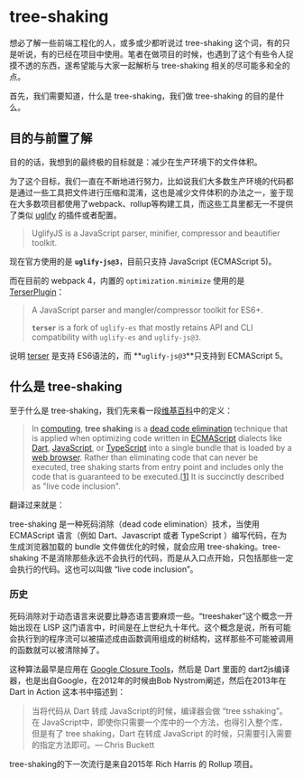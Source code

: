 # tree-shaking

想必了解一些前端工程化的人，或多或少都听说过 tree-shaking 这个词，有的只是听说，有的已经在项目中使用。笔者在做项目的时候，也遇到了这个有些令人捉摸不透的东西，遂希望能与大家一起解析与 tree-shaking 相关的尽可能多和全的点。

首先，我们需要知道，什么是 tree-shaking，我们做 tree-shaking 的目的是什么。

## 目的与前置了解

目的的话，我想到的最终极的目标就是：减少在生产环境下的文件体积。

为了这个目标，我们一直在不断地进行努力，比如说我们大多数生产环境的代码都是通过一些工具把文件进行压缩和混淆，这也是减少文件体积的办法之一，鉴于现在大多数项目都使用了webpack、rollup等构建工具，而这些工具里都无一不提供了类似 [uglify](https://github.com/mishoo/UglifyJS2) 的插件或者配置。

> UglifyJS is a JavaScript parser, minifier, compressor and beautifier toolkit.

现在官方使用的是 **`uglify-js@3`**，目前只支持 JavaScript (ECMAScript 5)。

而在目前的 webpack 4，内置的 `optimization.minimize` 使用的是[TerserPlugin](https://webpack.js.org/plugins/terser-webpack-plugin/)：

> A JavaScript parser and mangler/compressor toolkit for ES6+.
>
> **`terser`** is a fork of `uglify-es` that mostly retains API and CLI compatibility with `uglify-es` and `uglify-js@3`.

说明 [terser](https://github.com/terser/terser) 是支持 ES6语法的，而 **`uglify-js@3`**只支持到 ECMAScript 5。

## 什么是 tree-shaking

至于什么是 tree-shaking，我们先来看一段[维基百科](https://en.wikipedia.org/wiki/Tree_shaking)中的定义：

> In [computing](https://en.wikipedia.org/wiki/Computing), **tree shaking** is a [dead code elimination](https://en.wikipedia.org/wiki/Dead_code_elimination) technique that is applied when optimizing code written in [ECMAScript](https://en.wikipedia.org/wiki/ECMAScript) dialects like [Dart](https://en.wikipedia.org/wiki/Dart_(programming_language)), [JavaScript](https://en.wikipedia.org/wiki/JavaScript), or [TypeScript](https://en.wikipedia.org/wiki/TypeScript) into a single bundle that is loaded by a [web browser](https://en.wikipedia.org/wiki/Web_browser). Rather than eliminating code that can never be executed, tree shaking starts from entry point and includes only the code that is guaranteed to be executed.[[1\]](https://en.wikipedia.org/wiki/Tree_shaking#cite_note-1) It is succinctly described as "live code inclusion".

翻译过来就是：

tree-shaking 是一种死码消除（dead code elimination）技术，当使用 ECMAScript 语言（例如 Dart、Javascript 或者 TypeScript ）编写代码，在为生成浏览器加载的 bundle 文件做优化的时候，就会应用 tree-shaking。tree-shaking 不是消除那些永远不会执行的代码，而是从入口点开始，只包括那些一定会执行的代码。这也可以叫做 “live code inclusion”。

### 历史

死码消除对于动态语言来说要比静态语言要麻烦一些。“treeshaker”这个概念一开始出现在 LISP 这门语言中，时间是在上世纪九十年代。这个概念是说，所有可能会执行到的程序流可以被描述成由函数调用组成的树结构，这样那些不可能被调用的函数就可以被清除掉了。

这种算法最早是应用在  [Google Closure Tools](https://en.wikipedia.org/wiki/Google_Closure_Tools)，然后是 Dart 里面的 dart2js编译器，也是出自Google，在2012年的时候由Bob Nystrom阐述，然后在2013年在 Dart in Action 这本书中描述到：

> 当将代码从 Dart 转成 JavaScript的时候，编译器会做 “tree sshaking”。在 JavaScript中，即使你只需要一个库中的一个方法，也得引入整个库，但是有了 tree shaking，Dart 在转成 JavaScript 的时候，只需要引入需要的指定方法即可。— Chris Buckett

tree-shaking的下一次流行是来自2015年 Rich Harris 的 Rollup 项目。